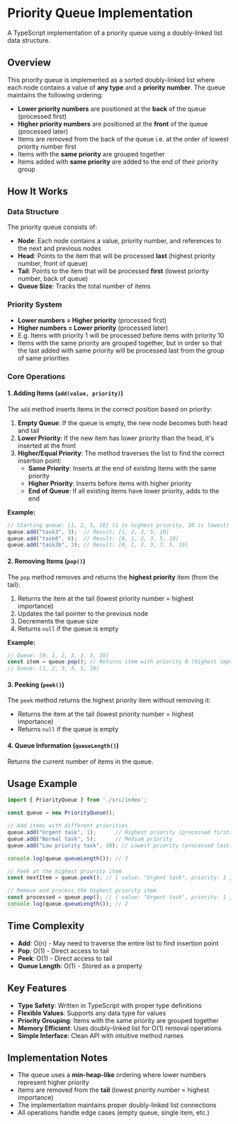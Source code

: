 # Priority Queue Implementation

A TypeScript implementation of a priority queue using a doubly-linked list data structure.

## Overview

This priority queue is implemented as a sorted doubly-linked list where each node contains a value of **any type** and a **priority number**. The queue maintains the following ordering:

- **Lower priority numbers** are positioned at the **back** of the queue (processed first)
- **Higher priority numbers** are positioned at the **front** of the queue (processed later)
- Items are removed from the back of the queue i.e. at the order of lowest priority number first
- Items with the **same priority** are grouped together
- Items added with **same priority** are added to the end of their priority group

## How It Works

### Data Structure

The priority queue consists of:
- **Node**: Each node contains a value, priority number, and references to the next and previous nodes
- **Head**: Points to the item that will be processed **last** (highest priority number, front of queue)
- **Tail**: Points to the item that will be processed **first** (lowest priority number, back of queue)
- **Queue Size**: Tracks the total number of items

### Priority System

- **Lower numbers = Higher priority** (processed first)
- **Higher numbers = Lower priority** (processed later)
- E.g. Items with priority 1 will be processed before items with priority 10
- Items with the same priority are grouped together, but in order so that the last added with same priority will be processed last from the group of same priorities

### Core Operations

#### 1. Adding Items (`add(value, priority)`)

The `add` method inserts items in the correct position based on priority:

1. **Empty Queue**: If the queue is empty, the new node becomes both head and tail
2. **Lower Priority**: If the new item has lower priority than the head, it's inserted at the front
3. **Higher/Equal Priority**: The method traverses the list to find the correct insertion point:
   - **Same Priority**: Inserts at the end of existing items with the same priority
   - **Higher Priority**: Inserts before items with higher priority
   - **End of Queue**: If all existing items have lower priority, adds to the end

**Example:**
```typescript
// Starting queue: [1, 2, 5, 10] (1 is highest priority, 10 is lowest)
queue.add("task3", 3);  // Result: [1, 2, 3, 5, 10]
queue.add("task0", 0);  // Result: [0, 1, 2, 3, 5, 10]
queue.add("task3b", 3); // Result: [0, 1, 2, 3, 3, 5, 10]
```

#### 2. Removing Items (`pop()`)

The `pop` method removes and returns the **highest priority** item (from the tail):

1. Returns the item at the tail (lowest priority number = highest importance)
2. Updates the tail pointer to the previous node
3. Decrements the queue size
4. Returns `null` if the queue is empty

**Example:**
```typescript
// Queue: [0, 1, 2, 3, 3, 5, 10]
const item = queue.pop(); // Returns item with priority 0 (highest importance)
// Queue: [1, 2, 3, 3, 5, 10]
```

#### 3. Peeking (`peek()`)

The `peek` method returns the highest priority item without removing it:

- Returns the item at the tail (lowest priority number = highest importance)
- Returns `null` if the queue is empty

#### 4. Queue Information (`queueLength()`)

Returns the current number of items in the queue.

## Usage Example

```typescript
import { PriorityQueue } from './src/index';

const queue = new PriorityQueue();

// Add items with different priorities
queue.add("Urgent task", 1);      // Highest priority (processed first)
queue.add("Normal task", 5);      // Medium priority
queue.add("Low priority task", 10); // Lowest priority (processed last)

console.log(queue.queueLength()); // 3

// Peek at the highest priority item
const nextItem = queue.peek(); // { value: "Urgent task", priority: 1 }

// Remove and process the highest priority item
const processed = queue.pop(); // { value: "Urgent task", priority: 1 }
console.log(queue.queueLength()); // 2
```

## Time Complexity

- **Add**: O(n) - May need to traverse the entire list to find insertion point
- **Pop**: O(1) - Direct access to tail
- **Peek**: O(1) - Direct access to tail
- **Queue Length**: O(1) - Stored as a property

## Key Features

- **Type Safety**: Written in TypeScript with proper type definitions
- **Flexible Values**: Supports any data type for values
- **Priority Grouping**: Items with the same priority are grouped together
- **Memory Efficient**: Uses doubly-linked list for O(1) removal operations
- **Simple Interface**: Clean API with intuitive method names

## Implementation Notes

- The queue uses a **min-heap-like** ordering where lower numbers represent higher priority
- Items are removed from the **tail** (lowest priority number = highest importance)
- The implementation maintains proper doubly-linked list connections
- All operations handle edge cases (empty queue, single item, etc.)